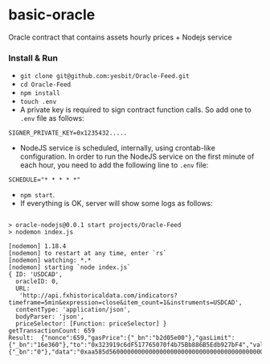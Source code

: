 # basic-oracle

Oracle contract that contains assets hourly prices + Nodejs service 

### Install & Run

- `git clone git@github.com:yesbit/Oracle-Feed.git`
- `cd Oracle-Feed`
- `npm install`
- `touch .env`
- A private key is required to sign contract function calls. So add one to `.env` file as follows:
```
SIGNER_PRIVATE_KEY=0x1235432.....
```
- NodeJS service is scheduled, internally, using crontab-like configuration. In order to run the NodeJS service on the first minute of each hour, you need to add the following line to `.env` file:
```
SCHEDULE="* * * * *"
```
- `npm start`.
- If everything is OK, server will show some logs as follows:
```

> oracle-nodejs@0.0.1 start projects/Oracle-Feed
> nodemon index.js

[nodemon] 1.18.4
[nodemon] to restart at any time, enter `rs`
[nodemon] watching: *.*
[nodemon] starting `node index.js`
{ ID: 'USDCAD',
  oracleID: 0,
  URL:
   'http://api.fxhistoricaldata.com/indicators?timeframe=5min&expression=close&item_count=1&instruments=USDCAD',
  contentType: 'application/json',
  bodyParser: 'json',
  priceSelector: [Function: priceSelector] }
getTransactionCount: 659
Result:  {"nonce":659,"gasPrice":{"_bn":"b2d05e00"},"gasLimit":{"_bn":"16e360"},"to":"0x323919c6dF517765070f4b75Bb886B5Edb927bF4","value":{"_bn":"0"},"data":"0xaa585d56000000000000000000000000000000000000000000000000000000000000000000000000000000000000000000000000000000000000000000000000000000100000000000000000000000000000000000000000000000000000000000003293","v":41,"r":"0xb8852ac8435ecb5cb4eedc63b93916723dc99ddc6f631aec1ac207084b0fde1b","s":"0x4ccfe81f2d6516545a7379e4454cbab619d0643b11b4f2ed4ede79ceddd53efc","chainId":3,"from":"0xCe2D136840407e9A7405df31C6ceD4c4f8C2C962","hash":"0x5a4c75e7d2bcf0269ce43b43c6b2fe9d04fd62138081b574c2254e1b8c333251"}
```
